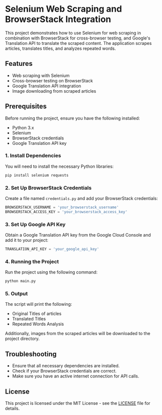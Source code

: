 
# Selenium Web Scraping and BrowserStack Integration

This project demonstrates how to use Selenium for web scraping in combination with BrowserStack for cross-browser testing, and Google's Translation API to translate the scraped content. The application scrapes articles, translates titles, and analyzes repeated words.

## Features
- Web scraping with Selenium
- Cross-browser testing on BrowserStack
- Google Translation API integration
- Image downloading from scraped articles

## Prerequisites

Before running the project, ensure you have the following installed:

- Python 3.x
- Selenium
- BrowserStack credentials
- Google Translation API key

### 1. Install Dependencies

You will need to install the necessary Python libraries:

```bash
pip install selenium requests
```

### 2. Set Up BrowserStack Credentials

Create a file named `credentials.py` and add your BrowserStack credentials:

```python
BROWSERSTACK_USERNAME = 'your_browserstack_username'
BROWSERSTACK_ACCESS_KEY = 'your_browserstack_access_key'
```

### 3. Set Up Google API Key

Obtain a Google Translation API key from the Google Cloud Console and add it to your project:

```python
TRANSLATION_API_KEY = 'your_google_api_key'
```

### 4. Running the Project

Run the project using the following command:

```bash
python main.py
```

### 5. Output

The script will print the following:

- Original Titles of articles
- Translated Titles
- Repeated Words Analysis

Additionally, images from the scraped articles will be downloaded to the project directory.

## Troubleshooting

- Ensure that all necessary dependencies are installed.
- Check if your BrowserStack credentials are correct.
- Make sure you have an active internet connection for API calls.

## License

This project is licensed under the MIT License - see the [LICENSE](LICENSE) file for details.

